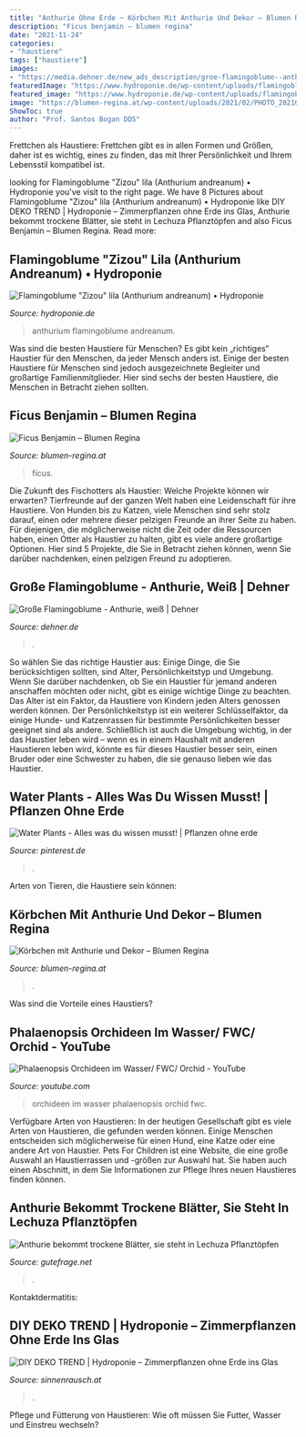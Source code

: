 ```yaml
---
title: "Anthurie Ohne Erde ~ Körbchen Mit Anthurie Und Dekor – Blumen Regina"
description: "Ficus benjamin – blumen regina"
date: "2021-11-24"
categories:
- "haustiere"
tags: ["haustiere"]
images:
- "https://media.dehner.de/new_ads_description/groe-flamingoblume--anthurie-wei/8617557_8202673_8203093_8756223_8284838_Flamingoblume_Weiss_Etikett_1.jpg"
featuredImage: "https://www.hydroponie.de/wp-content/uploads/flamingoblume-zizou-anthurium-andreanum.jpg"
featured_image: "https://www.hydroponie.de/wp-content/uploads/flamingoblume-zizou-anthurium-andreanum.jpg"
image: "https://blumen-regina.at/wp-content/uploads/2021/02/PHOTO_20210210_160525-225x300.jpg"
ShowToc: true
author: "Prof. Santos Bogan DDS"
---
```



Frettchen als Haustiere: Frettchen gibt es in allen Formen und Größen, daher ist es wichtig, eines zu finden, das mit Ihrer Persönlichkeit und Ihrem Lebensstil kompatibel ist.

	

		
looking for Flamingoblume &quot;Zizou&quot; lila (Anthurium andreanum) • Hydroponie you've visit to the right page. We have 8 Pictures about Flamingoblume &quot;Zizou&quot; lila (Anthurium andreanum) • Hydroponie like DIY DEKO TREND | Hydroponie – Zimmerpflanzen ohne Erde ins Glas, Anthurie bekommt trockene Blätter, sie steht in Lechuza Pflanztöpfen and also Ficus Benjamin – Blumen Regina. Read more:
		
    
## Flamingoblume &quot;Zizou&quot; Lila (Anthurium Andreanum) • Hydroponie

<img loading=lazy src="https://www.hydroponie.de/wp-content/uploads/flamingoblume-zizou-anthurium-andreanum.jpg" onerror="this.onerror=null;this.src='https://tse1.mm.bing.net/th?id=OIP.l5hSrxzanUGsAiYkSmc-YwHaI2&amp;pid=15.1';" alt="Flamingoblume &quot;Zizou&quot; lila (Anthurium andreanum) • Hydroponie">

_Source: hydroponie.de_

>anthurium flamingoblume andreanum. 

	

Was sind die besten Haustiere für Menschen?
Es gibt kein „richtiges“ Haustier für den Menschen, da jeder Mensch anders ist. Einige der besten Haustiere für Menschen sind jedoch ausgezeichnete Begleiter und großartige Familienmitglieder. Hier sind sechs der besten Haustiere, die Menschen in Betracht ziehen sollten.

    
## Ficus Benjamin – Blumen Regina

<img loading=lazy src="https://blumen-regina.at/wp-content/uploads/2020/09/Blumen-Regina7402115.jpg" onerror="this.onerror=null;this.src='https://tse3.mm.bing.net/th?id=OIP.Pso22_AzCprseK9yQApJfQHaJQ&amp;pid=15.1';" alt="Ficus Benjamin – Blumen Regina">

_Source: blumen-regina.at_

>ficus. 

	

Die Zukunft des Fischotters als Haustier: Welche Projekte können wir erwarten?
Tierfreunde auf der ganzen Welt haben eine Leidenschaft für ihre Haustiere. Von Hunden bis zu Katzen, viele Menschen sind sehr stolz darauf, einen oder mehrere dieser pelzigen Freunde an ihrer Seite zu haben. Für diejenigen, die möglicherweise nicht die Zeit oder die Ressourcen haben, einen Otter als Haustier zu halten, gibt es viele andere großartige Optionen. Hier sind 5 Projekte, die Sie in Betracht ziehen können, wenn Sie darüber nachdenken, einen pelzigen Freund zu adoptieren.

    
## Große Flamingoblume - Anthurie, Weiß | Dehner

<img loading=lazy src="https://media.dehner.de/new_ads_description/groe-flamingoblume--anthurie-wei/8617557_8202673_8203093_8756223_8284838_Flamingoblume_Weiss_Etikett_1.jpg" onerror="this.onerror=null;this.src='https://tse1.mm.bing.net/th?id=OIP.UHR8KNTSSGmlaAapRfkVyQHaLc&amp;pid=15.1';" alt="Große Flamingoblume - Anthurie, weiß | Dehner">

_Source: dehner.de_

>. 

	

So wählen Sie das richtige Haustier aus: Einige Dinge, die Sie berücksichtigen sollten, sind Alter, Persönlichkeitstyp und Umgebung.
Wenn Sie darüber nachdenken, ob Sie ein Haustier für jemand anderen anschaffen möchten oder nicht, gibt es einige wichtige Dinge zu beachten. Das Alter ist ein Faktor, da Haustiere von Kindern jeden Alters genossen werden können. Der Persönlichkeitstyp ist ein weiterer Schlüsselfaktor, da einige Hunde- und Katzenrassen für bestimmte Persönlichkeiten besser geeignet sind als andere. Schließlich ist auch die Umgebung wichtig, in der das Haustier leben wird – wenn es in einem Haushalt mit anderen Haustieren leben wird, könnte es für dieses Haustier besser sein, einen Bruder oder eine Schwester zu haben, die sie genauso lieben wie das Haustier.

    
## Water Plants - Alles Was Du Wissen Musst! | Pflanzen Ohne Erde

<img loading=lazy src="https://i.pinimg.com/236x/40/7f/d9/407fd91011052a11cd75d09367dda539--hanging-ferns-hanging-gardens.jpg?nii=t" onerror="this.onerror=null;this.src='https://tse3.mm.bing.net/th?id=OIP.saIPkIliFdTd1UOcs3yJ4QAAAA&amp;pid=15.1';" alt="Water Plants - Alles was du wissen musst! | Pflanzen ohne erde">

_Source: pinterest.de_

>. 

	

Arten von Tieren, die Haustiere sein können:

    
## Körbchen Mit Anthurie Und Dekor – Blumen Regina

<img loading=lazy src="https://blumen-regina.at/wp-content/uploads/2021/02/PHOTO_20210210_160525-225x300.jpg" onerror="this.onerror=null;this.src='https://tse4.mm.bing.net/th?id=OIP.7MKeqeQAhWHK9MoihT7gDwAAAA&amp;pid=15.1';" alt="Körbchen mit Anthurie und Dekor – Blumen Regina">

_Source: blumen-regina.at_

>. 

	

Was sind die Vorteile eines Haustiers?

    
## Phalaenopsis Orchideen Im Wasser/ FWC/ Orchid - YouTube

<img loading=lazy src="https://i.ytimg.com/vi/WDn2iWjYy3g/maxresdefault.jpg" onerror="this.onerror=null;this.src='https://tse4.mm.bing.net/th?id=OIP.O92SsOWeo0SWAZRtvXn7yQHaEK&amp;pid=15.1';" alt="Phalaenopsis Orchideen im Wasser/ FWC/ Orchid - YouTube">

_Source: youtube.com_

>orchideen im wasser phalaenopsis orchid fwc. 

	

Verfügbare Arten von Haustieren:
In der heutigen Gesellschaft gibt es viele Arten von Haustieren, die gefunden werden können. Einige Menschen entscheiden sich möglicherweise für einen Hund, eine Katze oder eine andere Art von Haustier. Pets For Children ist eine Website, die eine große Auswahl an Haustierrassen und -größen zur Auswahl hat. Sie haben auch einen Abschnitt, in dem Sie Informationen zur Pflege Ihres neuen Haustieres finden können.

    
## Anthurie Bekommt Trockene Blätter, Sie Steht In Lechuza Pflanztöpfen

<img loading=lazy src="https://images.gutefrage.net/media/fragen/bilder/anthurie-bekommt-trockene-blaetter-sie-steht-in-lechuza-pflanztoepfen-wo-nicht-direkt-auf-die-erde-gegossen-wird-was-hat-sie/1_big.jpg?v=1615038410125" onerror="this.onerror=null;this.src='https://tse3.mm.bing.net/th?id=OIP.gVqoThR1RMNqEMgk5q1BTQHaFj&amp;pid=15.1';" alt="Anthurie bekommt trockene Blätter, sie steht in Lechuza Pflanztöpfen">

_Source: gutefrage.net_

>. 

	

Kontaktdermatitis:

    
## DIY DEKO TREND | Hydroponie – Zimmerpflanzen Ohne Erde Ins Glas

<img loading=lazy src="https://sinnenrausch.at/wp-content/uploads/2020/06/Anthurie-1-683x1024.jpg" onerror="this.onerror=null;this.src='https://tse3.mm.bing.net/th?id=OIP.tap0DIQpwfX7XXzZoxOO4wHaLG&amp;pid=15.1';" alt="DIY DEKO TREND | Hydroponie – Zimmerpflanzen ohne Erde ins Glas">

_Source: sinnenrausch.at_

>. 

	

Pflege und Fütterung von Haustieren: Wie oft müssen Sie Futter, Wasser und Einstreu wechseln?

